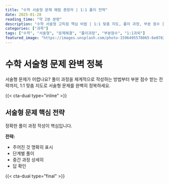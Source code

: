 ```yaml
---
title: "수학 서술형 문제 해법 총망라 | 1:1 풀이 전략"
date: 2025-01-28
reading_time: "약 2분 분량"
description: "수학 서술형 고득점 핵심 비법 | 1:1 맞춤 지도, 풀이 과정, 부분 점수 [2025년]"
categories: ["과목"]
tags: ["수학", "서술형", "문제해결", "풀이과정", "부분점수", "1:1과외"]
featured_image: "https://images.unsplash.com/photo-1596495578065-6e0763fa1178?w=1200&h=630&fit=crop"
---
```


# 수학 서술형 문제 완벽 정복

서술형 문제가 어렵나요? 풀이 과정을 체계적으로 작성하는 방법부터 부분 점수 받는 전략까지, 1:1 맞춤 지도로 서술형 문제를 완벽히 정복하세요.

{{< cta-dual type="inline" >}}

## 서술형 문제 핵심 전략

정확한 풀이 과정 작성이 핵심입니다.

**전략:**
- 주어진 것 명확히 표시
- 단계별 풀이
- 중간 과정 상세히
- 답 확인

{{< cta-dual type="final" >}}
